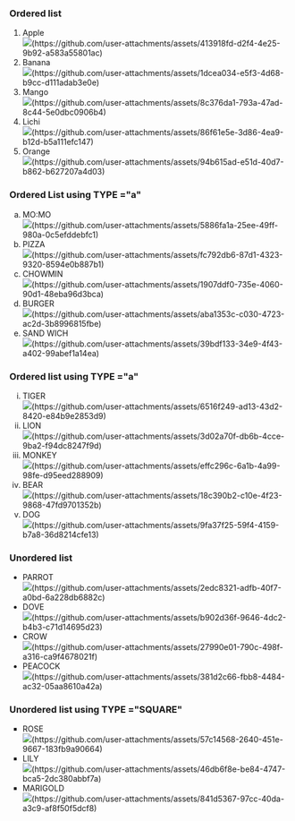 <HTML>
<HEAD><TITLE> Demonstration of ordered and unordered list
</TITLE></HEAD>
	<H3> Ordered list </H3>
<OL>
	<LI> Apple </LI><img src="download01.jpg">(https://github.com/user-attachments/assets/413918fd-d2f4-4e25-9b92-a583a55801ac)
	<LI> Banana </LI><img src="download02.jpg">(https://github.com/user-attachments/assets/1dcea034-e5f3-4d68-b9cc-d111adab3e0e)
	<LI> Mango </LI><img src="download03.jpg">(https://github.com/user-attachments/assets/8c376da1-793a-47ad-8c44-5e0dbc0906b4)
	<LI> Lichi </LI><img src="download04.jpg">(https://github.com/user-attachments/assets/86f61e5e-3d86-4ea9-b12d-b5a111efc147)
	<LI> Orange </LI><img src="download05.jpg">(https://github.com/user-attachments/assets/94b615ad-e51d-40d7-b862-b627207a4d03)
</OL>
<H3> Ordered List using TYPE ="a" </H3>
<OL TYPE="a">
	<LI> MO:MO </LI><img src="download06.jpg">(https://github.com/user-attachments/assets/5886fa1a-25ee-49ff-980a-0c5efddebfc1)
	<LI> PIZZA </LI><img src="download07.jpg">(https://github.com/user-attachments/assets/fc792db6-87d1-4323-9320-8594e0b887b1)
	<LI> CHOWMIN </LI><img src="download08.jpg">(https://github.com/user-attachments/assets/1907ddf0-735e-4060-90d1-48eba96d3bca)
	<LI> BURGER </LI><img src="download09.jpg">(https://github.com/user-attachments/assets/aba1353c-c030-4723-ac2d-3b8996815fbe)
	<LI> SAND WICH </LI><img src="download10.jpg">(https://github.com/user-attachments/assets/39bdf133-34e9-4f43-a402-99abef1a14ea)
</OL>
<H3> Ordered list using TYPE ="a"</H3>
<OL TYPE="i">
	<LI> TIGER </LI><img src="download.jpg">(https://github.com/user-attachments/assets/6516f249-ad13-43d2-8420-e84b9e2853d9)
	<LI> LION </LI><img src="download11.jpg">(https://github.com/user-attachments/assets/3d02a70f-db6b-4cce-9ba2-f94dc8247f9d)
	<LI> MONKEY </LI><img src="download12.jpg">(https://github.com/user-attachments/assets/effc296c-6a1b-4a99-98fe-d95eed288909)
	<LI> BEAR </LI><img src="download13.jpg">(https://github.com/user-attachments/assets/18c390b2-c10e-4f23-9868-47fd9701352b)
	<LI> DOG </LI><img src="download14.jpg">(https://github.com/user-attachments/assets/9fa37f25-59f4-4159-b7a8-36d8214cfe13)
</OL>
<H3> Unordered list </H3>
<UL>
	<LI> PARROT </LI><img src="download15.jpg">(https://github.com/user-attachments/assets/2edc8321-adfb-40f7-a0bd-6a228db6882c)
	<LI> DOVE </LI><img src="download16.jpg">(https://github.com/user-attachments/assets/b902d36f-9646-4dc2-b4b3-c71d14695d23)
	<LI> CROW </LI><img src="download17.jpg">(https://github.com/user-attachments/assets/27990e01-790c-498f-a316-ca9f4678021f)
	<LI> PEACOCK </LI><img src="download18.jpg">(https://github.com/user-attachments/assets/381d2c66-fbb8-4484-ac32-05aa8610a42a)
</UL>
<H3> Unordered list using TYPE ="SQUARE"</H3>
<UL TYPE="SQUARE">
	<LI> ROSE </LI><img src="download19.jpg">(https://github.com/user-attachments/assets/57c14568-2640-451e-9667-183fb9a90664)
	<LI> LILY </LI><img src="download20.jpg">(https://github.com/user-attachments/assets/46db6f8e-be84-4747-bca5-2dc380abbf7a)
	<LI> MARIGOLD </LI><img src="download21.jpg">(https://github.com/user-attachments/assets/841d5367-97cc-40da-a3c9-af8f50f5dcf8)
</UL>
</BODY>
</HTML>
